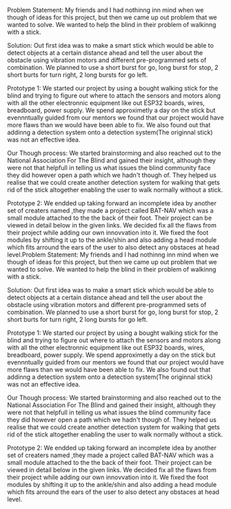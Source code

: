 Problem Statement: My friends and I had nothinng inn mind when we though of ideas for this project, but then we came up out problem that we wanted to solve. We wanted to help the blind in their problem of walkinng with a stick. 

Solution: Out first idea was to make a smart stick which would be able to detect objects at a certain distance ahead and tell the user about the obstacle using vibration motors and different pre-programmed sets of combination. We planned to use a short burst for go, long burst for stop, 2 short burts for turn right, 2 long bursts for go left.

Prototype 1: We started our project by using a bought walking stick for the blind and trying to figure out where to attach the sensors and motors along with all the other electronnic equipment like out ESP32 boards, wires, breadboard, power supply. We spend approximetly a day on the stick but evennntually guided from our mentors we found that our project would have more flaws than we would have been able to fix. We also found out that addinng a detection system onto a detection system(The originnal stick) was not an effective idea. 

Our Though process: We started brainstorming and also reached out to the National Association For The Blind and gained their insight, although they were not that helpfull in telling us what issues the blind community face they did however open a path which we hadn't though of. They helped us realise that we could create another detection system for walking that gets rid of the stick altogether enabling the user to walk normally without a stick. 

Prototype 2: We endded up taking forward an incomplete idea by another set of creaters named ,they made a project called BAT-NAV which was a small module attached to the the back of their foot. Their project can be viewed in detail below in the given links. We decided fix all the flaws from their project while adding our own innovvation into it. We fixed the foot modules by shifting it up to the ankle/shin and also adding a head module which fits arround the ears of the user to also detect any obstaces at head level.Problem Statement: My friends and I had nothinng inn mind when we though of ideas for this project, but then we came up out problem that we wanted to solve. We wanted to help the blind in their problem of walkinng with a stick. 

Solution: Out first idea was to make a smart stick which would be able to detect objects at a certain distance ahead and tell the user about the obstacle using vibration motors and different pre-programmed sets of combination. We planned to use a short burst for go, long burst for stop, 2 short burts for turn right, 2 long bursts for go left.

Prototype 1: We started our project by using a bought walking stick for the blind and trying to figure out where to attach the sensors and motors along with all the other electronnic equipment like out ESP32 boards, wires, breadboard, power supply. We spend approximetly a day on the stick but evennntually guided from our mentors we found that our project would have more flaws than we would have been able to fix. We also found out that addinng a detection system onto a detection system(The originnal stick) was not an effective idea. 

Our Though process: We started brainstorming and also reached out to the National Association For The Blind and gained their insight, although they were not that helpfull in telling us what issues the blind community face they did however open a path which we hadn't though of. They helped us realise that we could create another detection system for walking that gets rid of the stick altogether enabling the user to walk normally without a stick. 

Prototype 2: We endded up taking forward an incomplete idea by another set of creaters named ,they made a project called BAT-NAV which was a small module attached to the the back of their foot. Their project can be viewed in detail below in the given links. We decided fix all the flaws from their project while adding our own innovvation into it. We fixed the foot modules by shifting it up to the ankle/shin and also adding a head module which fits arround the ears of the user to also detect any obstaces at head level.
